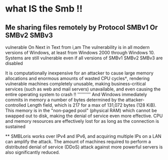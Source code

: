 # what IS the Smb !! 
Me sharing files remotely by Protocol SMBv1 Or SMBv2 SMBv3 
-------------------------
vulnerable On Next in Text from i,am 
The vulnerability is in all modern versions of Windows, at least from Windows 2000 through Windows 10. Systems are still vulnerable even if all versions of SMBv1 SMBv2 SMBv3 are disabled

It is computationally inexpensive for an attacker to cause large memory allocations and enormous amounts of wasted CPU cycles†, rendering vulnerable machines completely unusable, making business-critical services (such as web and mail servers) unavailable, and even causing the entire operating system to crash !!
''''''''''
And Windows immediately commits in memory a number of bytes determined by the attacker-controlled Length field, which is 217 for a max of 131,072 bytes (128 KiB). This memory is in the "non-paged pool" (physical RAM) which cannot be swapped out to disk, making the denial of service even more effective. CPU and memory resources are effectively lost for as long as the connection is sustained

 **
SMBLoris works over IPv4 and IPv6, and acquiring multiple IPs on a LAN can amplify the attack. The amount of machines required to perform a distributed denial of service (DDoS) attack against more powerful servers is also significantly reduced.
```
